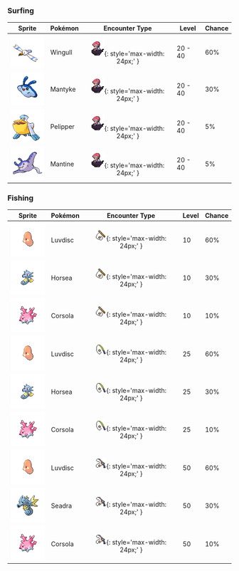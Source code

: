 ### Surfing

| Sprite | Pokémon | Encounter Type | Level | Chance |
|:------:|---------|:--------------:|-------|--------|
| ![Wingull](../../assets/sprites/wingull/front.gif) | Wingull | ![Surf](../../assets/encounter_types/surf.png "Surf"){: style='max-width: 24px;' } | 20 - 40 | 60% |
| ![Mantyke](../../assets/sprites/mantyke/front.gif) | Mantyke | ![Surf](../../assets/encounter_types/surf.png "Surf"){: style='max-width: 24px;' } | 20 - 40 | 30% |
| ![Pelipper](../../assets/sprites/pelipper/front.gif) | Pelipper | ![Surf](../../assets/encounter_types/surf.png "Surf"){: style='max-width: 24px;' } | 20 - 40 | 5% |
| ![Mantine](../../assets/sprites/mantine/front.gif) | Mantine | ![Surf](../../assets/encounter_types/surf.png "Surf"){: style='max-width: 24px;' } | 20 - 40 | 5% |

### Fishing

| Sprite | Pokémon | Encounter Type | Level | Chance |
|:------:|---------|:--------------:|-------|--------|
| ![Luvdisc](../../assets/sprites/luvdisc/front.gif) | Luvdisc | ![Old Rod](../../assets/encounter_types/old_rod.png "Old Rod"){: style='max-width: 24px;' } | 10 | 60% |
| ![Horsea](../../assets/sprites/horsea/front.gif) | Horsea | ![Old Rod](../../assets/encounter_types/old_rod.png "Old Rod"){: style='max-width: 24px;' } | 10 | 30% |
| ![Corsola](../../assets/sprites/corsola/front.gif) | Corsola | ![Old Rod](../../assets/encounter_types/old_rod.png "Old Rod"){: style='max-width: 24px;' } | 10 | 10% |
| ![Luvdisc](../../assets/sprites/luvdisc/front.gif) | Luvdisc | ![Good Rod](../../assets/encounter_types/good_rod.png "Good Rod"){: style='max-width: 24px;' } | 25 | 60% |
| ![Horsea](../../assets/sprites/horsea/front.gif) | Horsea | ![Good Rod](../../assets/encounter_types/good_rod.png "Good Rod"){: style='max-width: 24px;' } | 25 | 30% |
| ![Corsola](../../assets/sprites/corsola/front.gif) | Corsola | ![Good Rod](../../assets/encounter_types/good_rod.png "Good Rod"){: style='max-width: 24px;' } | 25 | 10% |
| ![Luvdisc](../../assets/sprites/luvdisc/front.gif) | Luvdisc | ![Super Rod](../../assets/encounter_types/super_rod.png "Super Rod"){: style='max-width: 24px;' } | 50 | 60% |
| ![Seadra](../../assets/sprites/seadra/front.gif) | Seadra | ![Super Rod](../../assets/encounter_types/super_rod.png "Super Rod"){: style='max-width: 24px;' } | 50 | 30% |
| ![Corsola](../../assets/sprites/corsola/front.gif) | Corsola | ![Super Rod](../../assets/encounter_types/super_rod.png "Super Rod"){: style='max-width: 24px;' } | 50 | 10% |

